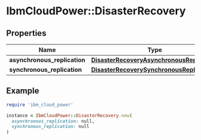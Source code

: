 # IbmCloudPower::DisasterRecovery

## Properties

| Name | Type | Description | Notes |
| ---- | ---- | ----------- | ----- |
| **asynchronous_replication** | [**DisasterRecoveryAsynchronousReplication**](DisasterRecoveryAsynchronousReplication.md) |  |  |
| **synchronous_replication** | [**DisasterRecoverySynchronousReplication**](DisasterRecoverySynchronousReplication.md) |  | [optional] |

## Example

```ruby
require 'ibm_cloud_power'

instance = IbmCloudPower::DisasterRecovery.new(
  asynchronous_replication: null,
  synchronous_replication: null
)
```


